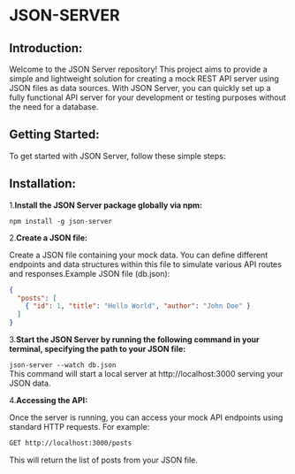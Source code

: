 # JSON-SERVER 

## Introduction:
Welcome to the JSON Server repository! This project aims to provide a simple and lightweight solution for creating a mock REST API server using JSON files as data sources. With JSON Server, you can quickly set up a fully functional API server for your development or testing purposes without the need for a database.

## Getting Started:
To get started with JSON Server, follow these simple steps:

## Installation:
1.<strong>Install the JSON Server package globally via npm:</strong></br>

`npm install -g json-server`

2.<strong>Create a JSON file:</strong></br>

Create a JSON file containing your mock data. You can define different endpoints and data structures within this file to simulate various API routes and responses.Example JSON file (db.json):
```json
{
  "posts": [
    { "id": 1, "title": "Hello World", "author": "John Doe" }
  ]
}
```

3.<strong>Start the JSON Server by running the following command in your terminal, specifying the path to your JSON file:</strong></br>

`json-server --watch db.json` </br>
This command will start a local server at http://localhost:3000 serving your JSON data.

4.<strong>Accessing the API:</strong> </br>

Once the server is running, you can access your mock API endpoints using standard HTTP requests. For example:
```bash
GET http://localhost:3000/posts
```

This will return the list of posts from your JSON file.
